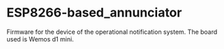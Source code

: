 # ESP8266-based_annunciator
Firmware for the device of the operational notification system. The board used is Wemos d1 mini.
